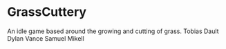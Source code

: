 # GrassCuttery
An idle game based around the growing and cutting of grass.
Tobias Dault
Dylan Vance
Samuel Mikell
